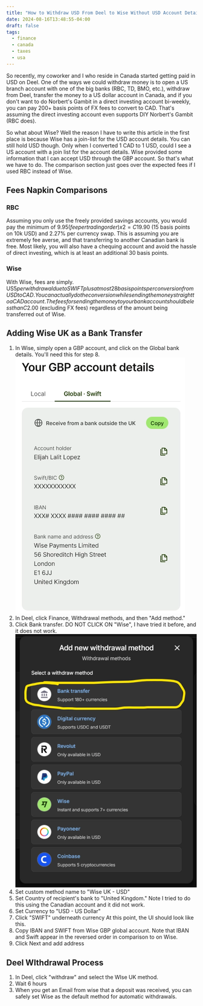 ```yaml
---
title: "How to Withdraw USD From Deel to Wise Without USD Account Details"
date: 2024-08-16T13:48:55-04:00
draft: false
tags:
  - finance
  - canada
  - taxes
  - usa
---
```


So recently, my coworker and I who reside in Canada started getting paid in USD on Deel. One of the ways we could withdraw money is to open a US branch account with one of the big banks (RBC, TD, BMO, etc.), withdraw from Deel, transfer the money to a US dollar account in Canada, and if you don't want to do Norbert's Gambit in a direct investing account bi-weekly, you can pay 200+ basis points of FX fees to convert to CAD. That's assuming the direct investing account even supports DIY Norbert's Gambit (RBC does).

So what about Wise? Well the reason I have to write this article in the first place is because Wise has a join-list for the USD account details. You can still hold USD though. Only when I converted 1 CAD to 1 USD, could I see a US account with a join list for the account details. Wise provided some information that I can accept USD through the GBP account. So that's what we have to do. The comparison section just goes over the expected fees if I used RBC instead of Wise.

## Fees Napkin Comparisons

### RBC

Assuming you only use the freely provided savings accounts, you would pay the minimum of $9.95 (fee per trading order) x 2 = C$19.90 (15 basis points on 10k USD) and 2.27% per currency swap. This is assuming you are extremely fee averse, and that transferring to another Canadian bank is free. Most likely, you will also have a chequing account and avoid the hassle of direct investing, which is at least an additional 30 basis points.

### Wise

With Wise, fees are simply. US$5 per withdrawal due to SWIFT plus at most 28 basis points per conversion from USD to CAD. You can actually do the conversion while sending the money straight to a CAD account. The fees for sending the money to your bank account should be less than C$2.00 (excluding FX fees) regardless of the amount being transferred out of Wise.

## Adding Wise UK as a Bank Transfer

1. In Wise, simply open a GBP account, and click on the Global bank details. You'll need this for step 8.
  ![Wise GBP Account Details](./wise-gbp-account-details.webp)
2. In Deel, click Finance, Withdrawal methods, and then "Add method."
3. Click Bank transfer. DO NOT CLICK ON "Wise", I have tried it before, and it does not work.
  ![Deel Add Bank Transfer](./deel-add-bank-transfer.webp)
4. Set custom method name to "Wise UK - USD"
5. Set Country of recipient's bank to "United Kingdom." Note I tried to do this using the Canadian account and it did not work.
6. Set Currency to "USD - US Dollar"
7. Click "SWIFT" underneath currency
  At this point, the UI should look like this.
8. Copy IBAN and SWIFT from Wise GBP global account. Note that IBAN and Swift appear in the reversed order in comparison to on Wise.
9. Click Next and add address

## Deel WIthdrawal Process

1. In Deel, click "withdraw" and select the WIse UK method.
2. Wait 6 hours
3. When you get an Email from wise that a deposit was received, you can safely set Wise as the default method for automatic withdrawals.
